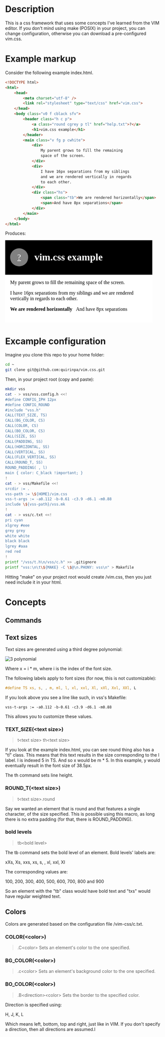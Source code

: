 # Description

This is a css framework that uses some concepts I've learned from the VIM editor.
If you don't mind using make (POSIX) in your project, you can change configuration,
otherwise you can download a pre-configured vim.css.

# Example markup

Consider the following example index.html.

```html
<!DOCTYPE html>
<html>
	<head>
		<meta charset="utf-8" />
		<link rel="stylesheet" type="text/css" href="vim.css">
	</head>
	<body class="v0 f cblack sfv">
		<header class="h c p">
			<a class="round cgrey p tl" href="help.txt">?</a>
			<h1>vim.css example</h1>
		</header>
		<main class="v fg p cwhite">
			<div>
				My parent grows to fill the remaining
				space of the screen.
			</div>
			<div>
				I have 16px separations from my siblings
				and we are rendered vertically in regards
				to each other.
			</div>
			<div class="hs">
				<span class="tb">We are rendered horizontally</span>
				<span>And have 8px separations</span>
			</div>
		</main>
	</body>
</html>
```

Produces:

![Example screenshot](https://raw.githubusercontent.com/quirinpa/vim.css/master/example.png)

# Excample configuration

Imagine you clone this repo to your home folder:
```sh
cd ~
git clone git@github.com:quirinpa/vim.css.git
```

Then, in your project root (copy and paste):
```sh
mkdir vss
cat - > vss/vss.config.h <<!
#define CONFIG_IPH 12px
#define CONFIG_ROUND
#include "vss.h"
CALL(TEXT_SIZE, TS)
CALL(BG_COLOR, CS)
CALL(COLOR, CS)
CALL(BO_COLOR, CS)
CALL(SIZE, SS)
CALL(PADDING, SS)
CALL(HORIZONTAL, SS)
CALL(VERTICAL, SS)
CALL(FLEX_VERTICAL, SS)
CALL(ROUND_T, SS)
ROUND_PADDING( , l)
main { color: C_black !important; }
!
cat - > vss/Makefile <<!
srcdir := .
vss-path := \${HOME}/vim.css
vss-t-args := -a0.112 -b-0.61 -c3.9 -d6.1 -m0.88
include \${vss-path}/vss.mk
!
cat - > vss/c.txt <<!
pri cyan
xlgrey #eee
grey grey
white white
black black
lgrey #aaa
red red
!
printf "/vss/t.h\n/vss/c.h" >> .gitignore
printf "vss:\n\t\${MAKE} -C \$@\n.PHONY: vss\n" > Makefile
```

Hitting "make" on your project root would create /vim.css, then you just need include it in your html.

# Concepts

## Commands

## Text sizes

Text sizes are generated using a third degree polynomial:

![3 polynomial](https://render.githubusercontent.com/render/math?math=y%3Da%2Ax%5E3%2Bb%2Ax%5E2%2Bc%2Ax%2Bd.)

Where x = i * m, where i is the index of the font size.

The following labels apply to font sizes (for now, this is not customizable):
```h
#define TS xs, s, , m, ml, l, xl, xxl, Xl, xXl, Xxl, XXl, L
```

If you look above you see a line like such, in vss's Makefile:
```make
vss-t-args := -a0.112 -b-0.61 -c3.9 -d6.1 -m0.88
```

This allows you to customize these values.

### TEXT\_SIZE(\<text size\>)
> t\<text size\>
> th\<text size\>

If you look at the example index.html, you can see round thing also has a "tl" class.
This means that this text results in the size corresponding to the l label. l is indexed 5 in TS.
And so x would be m * 5. In this example, y would eventually result in the font size of 38.5px.

The th command sets line height.

### ROUND\_T(\<text size\>)
> t\<text size\>.round

Say we wanted an element that is round and that features a single character, of the size specified.
This is possible using this macro, as long there is no extra padding (for that, there is ROUND\_PADDING).

### bold levels
> tb\<bold level\>

The tb command sets the bold level of an element. Bold levels' labels are:

xXs, Xs, xxs, xs, s, , xl, xxl, Xl

The corresponding values are:

100, 200, 300, 400, 500, 600, 700, 800 and 900

So an element with the "tb" class would have bold text and "txs" would have regular weighted text.

## Colors
Colors are generated based on the configuration file /vim-css/c.txt.

### COLOR(\<color\>)
> .C\<color\>
Sets an element's color to the one specified.

### BG\_COLOR(\<color\>)
> .c\<color\>
Sets an element's background color to the one specified.

### BO\_COLOR(\<color\>)
> .B\<direction\>\<color\>
Sets the border to the specified color.

Direction is specified using:

H, J, K, L

Which means left, bottom, top and right, just like in VIM.
If you don't specify a direction, then all directions are assumed.l
